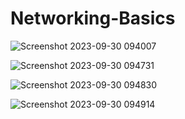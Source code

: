 # Networking-Basics
![Screenshot 2023-09-30 094007](https://github.com/bLakshmankumar/Networking-Basics/assets/109284987/aa561fec-5c55-4f3f-b6da-c9b21d07c511)

![Screenshot 2023-09-30 094731](https://github.com/bLakshmankumar/Networking-Basics/assets/109284987/a8e1680d-c15e-4ed1-9681-e6944ea94b3f)

![Screenshot 2023-09-30 094830](https://github.com/bLakshmankumar/Networking-Basics/assets/109284987/accb7530-f198-45a5-a51b-f9209f4a9717)

![Screenshot 2023-09-30 094914](https://github.com/bLakshmankumar/Networking-Basics/assets/109284987/9c18ba96-0324-420e-998b-70ebab650a77)
